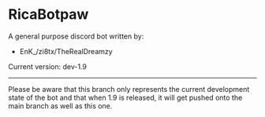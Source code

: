 # RicaBotpaw

A general purpose discord bot written by:
- EnK_/zi8tx/TheRealDreamzy

Current version: dev-1.9

----------
Please be aware that this branch only represents the current development state of the bot and that when 1.9 is released, it will get pushed onto the main branch as well as this one.
